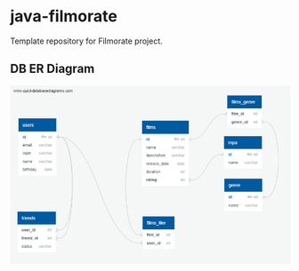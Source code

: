 # java-filmorate
Template repository for Filmorate project.


## DB ER Diagram
![image](src/main/resources/er-diagram/QuickDBD-db.png)

